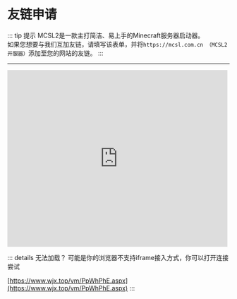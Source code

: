 # 友链申请  

::: tip 提示
MCSL2是一款主打简洁、易上手的Minecraft服务器启动器。  
如果您想要与我们互加友链，请填写该表单，并将`https://mcsl.com.cn （MCSL2开服器）`添加至您的网站的友链。
:::
___


<iframe src="https://www.wjx.top/vm/PpWhPhE.aspx?&source=iframe&s=t" width=99% height="400" frameborder="0" scroll="no" border-radius="8px"></iframe>

::: details 无法加载？
可能是你的浏览器不支持iframe接入方式，你可以打开连接尝试

[https://www.wjx.top/vm/PpWhPhE.aspx](https://www.wjx.top/vm/PpWhPhE.aspx)
:::